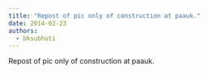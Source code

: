 ```yaml
---
title: "Repost of pic only of construction at paauk."
date: 2014-02-23
authors: 
  - bksubhuti
---
```


Repost of pic only of construction at paauk.﻿

